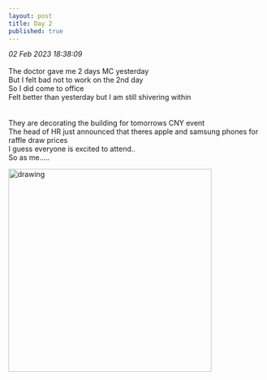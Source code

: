 ```yaml
---
layout: post
title: Day 2
published: true
---
```

_02 Feb 2023 18:38:09_
<br>
<br>
The doctor gave me 2 days MC yesterday
<br>
But I felt bad not to work on the 2nd day
<br>
So I did come to office
<br>
Felt better than yesterday but I am still shivering within
<br>
<br>
<br>
They are decorating the building for tomorrows CNY event
<br>
The head of HR just announced that theres apple and samsung phones for raffle draw prices
<br>
I guess everyone is excited to attend..
<br>
So as me.....

<img src="https://drive.google.com/uc?export=view&id=1cFfd-HEGsXWpAnt-I6mawKneQlTPOjWp" alt="drawing" width="400"/>
